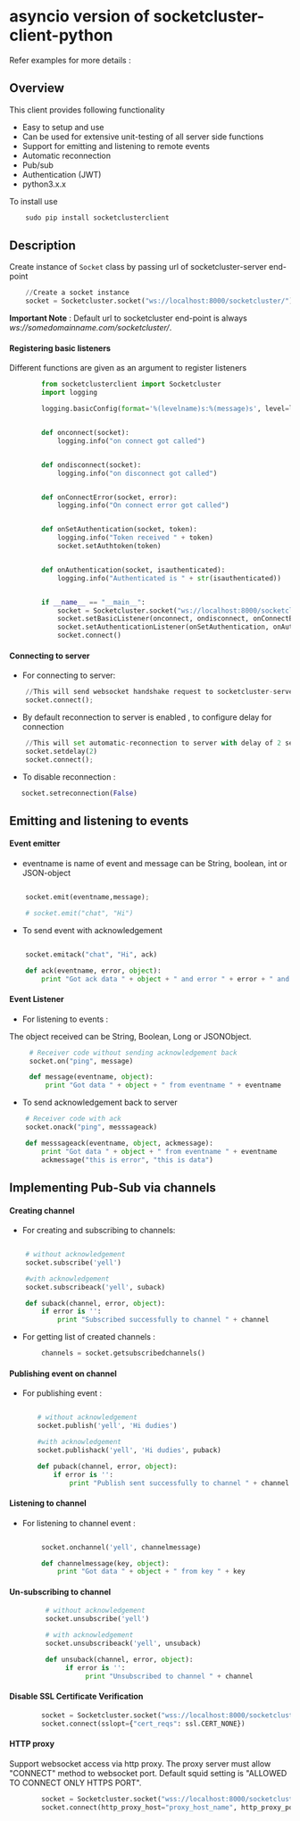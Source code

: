 # asyncio version of socketcluster-client-python
Refer examples for more details :

Overview
--------
This client provides following functionality

- Easy to setup and use
- Can be used for extensive unit-testing of all server side functions
- Support for emitting and listening to remote events
- Automatic reconnection
- Pub/sub
- Authentication (JWT)
- python3.x.x

To install use
```python
    sudo pip install socketclusterclient
```

Description
-----------
Create instance of `Socket` class by passing url of socketcluster-server end-point

```python
    //Create a socket instance
    socket = Socketcluster.socket("ws://localhost:8000/socketcluster/")

```
**Important Note** : Default url to socketcluster end-point is always *ws://somedomainname.com/socketcluster/*.

#### Registering basic listeners

Different functions are given as an argument to register listeners

```python
        from socketclusterclient import Socketcluster
        import logging

        logging.basicConfig(format='%(levelname)s:%(message)s', level=logging.DEBUG)


        def onconnect(socket):
            logging.info("on connect got called")


        def ondisconnect(socket):
            logging.info("on disconnect got called")


        def onConnectError(socket, error):
            logging.info("On connect error got called")


        def onSetAuthentication(socket, token):
            logging.info("Token received " + token)
            socket.setAuthtoken(token)


        def onAuthentication(socket, isauthenticated):
            logging.info("Authenticated is " + str(isauthenticated))


        if __name__ == "__main__":
            socket = Socketcluster.socket("ws://localhost:8000/socketcluster/")
            socket.setBasicListener(onconnect, ondisconnect, onConnectError)
            socket.setAuthenticationListener(onSetAuthentication, onAuthentication)
            socket.connect()
```

#### Connecting to server

- For connecting to server:

```python
    //This will send websocket handshake request to socketcluster-server
    socket.connect();
```

- By default reconnection to server is enabled , to configure delay for connection

```python
    //This will set automatic-reconnection to server with delay of 2 seconds and repeating it for infinitely
    socket.setdelay(2)
    socket.connect();
```

- To disable reconnection :

```python
   socket.setreconnection(False)
```

Emitting and listening to events
--------------------------------
#### Event emitter

- eventname is name of event and message can be String, boolean, int or JSON-object

```python

    socket.emit(eventname,message);

    # socket.emit("chat", "Hi")
```

- To send event with acknowledgement

```python

    socket.emitack("chat", "Hi", ack)  

    def ack(eventname, error, object):
        print "Got ack data " + object + " and error " + error + " and eventname is " + eventname
```

#### Event Listener

- For listening to events :

The object received can be String, Boolean, Long or JSONObject.

```python
     # Receiver code without sending acknowledgement back
     socket.on("ping", message)

     def message(eventname, object):
         print "Got data " + object + " from eventname " + eventname
```

- To send acknowledgement back to server

```python
    # Receiver code with ack
    socket.onack("ping", messsageack)

    def messsageack(eventname, object, ackmessage):
        print "Got data " + object + " from eventname " + eventname
        ackmessage("this is error", "this is data")

```

Implementing Pub-Sub via channels
---------------------------------

#### Creating channel

- For creating and subscribing to channels:

```python

    # without acknowledgement
    socket.subscribe('yell')

    #with acknowledgement
    socket.subscribeack('yell', suback)

    def suback(channel, error, object):
        if error is '':
            print "Subscribed successfully to channel " + channel
```

- For getting list of created channels :

```python
        channels = socket.getsubscribedchannels()

```





#### Publishing event on channel

- For publishing event :

```python

       # without acknowledgement
       socket.publish('yell', 'Hi dudies')

       #with acknowledgement
       socket.publishack('yell', 'Hi dudies', puback)

       def puback(channel, error, object):
           if error is '':
               print "Publish sent successfully to channel " + channel
```

#### Listening to channel

- For listening to channel event :

```python

        socket.onchannel('yell', channelmessage)

        def channelmessage(key, object):
            print "Got data " + object + " from key " + key

```

#### Un-subscribing to channel

```python
         # without acknowledgement
         socket.unsubscribe('yell')

         # with acknowledgement
         socket.unsubscribeack('yell', unsuback)

         def unsuback(channel, error, object):
              if error is '':
                   print "Unsubscribed to channel " + channel
```

#### Disable SSL Certificate Verification

```python
        socket = Socketcluster.socket("wss://localhost:8000/socketcluster/")
        socket.connect(sslopt={"cert_reqs": ssl.CERT_NONE})
```

#### HTTP proxy

Support websocket access via http proxy. The proxy server must allow "CONNECT" method to websocket port. Default squid setting is "ALLOWED TO CONNECT ONLY HTTPS PORT".

```python
        socket = Socketcluster.socket("wss://localhost:8000/socketcluster/")
        socket.connect(http_proxy_host="proxy_host_name", http_proxy_port=3128)
```
